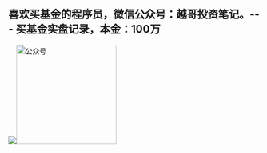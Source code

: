 ## 喜欢买基金的程序员，微信公众号：越哥投资笔记。--- 买基金实盘记录，本金：100万

[![](https://github-readme-stats.vercel.app/api?username=jinguangyue&show_icons=true&theme=radical)](https://github.com/anuraghazra/github-readme-stats)<img src="https://user-images.githubusercontent.com/8803674/191193705-94bb1f54-e6f6-4689-a5e7-4af399179db5.png" width = "200" height = "200" alt="公众号" />


